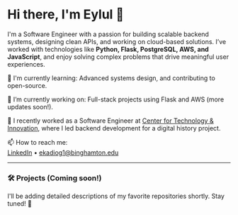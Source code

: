 # Hi there, I'm Eylul 👋

I'm a Software Engineer with a passion for building scalable backend systems, designing clean APIs, and working on cloud-based solutions. I’ve worked with technologies like **Python, Flask, PostgreSQL, AWS, and JavaScript**, and enjoy solving complex problems that drive meaningful user experiences.

🌱 I'm currently learning: Advanced systems design, and contributing to open-source.

🔭 I’m currently working on: Full-stack projects using Flask and AWS (more updates soon!).

💼 I recently worked as a Software Engineer at [Center for Technology & Innovation](https://ctandi.org/), where I led backend development for a digital history project.

📫 How to reach me:  
[LinkedIn](https://www.linkedin.com/in/eylulkadioglu/) • ekadiog1@binghamton.edu

---

### 🛠️ Projects (Coming soon!)
I'll be adding detailed descriptions of my favorite repositories shortly. Stay tuned! 🚧
